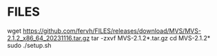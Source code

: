 # FILES
wget https://github.com/fervh/FILES/releases/download/MVS/MVS-2.1.2_x86_64_20231116.tar.gz
tar -zxvf MVS-2.1.2*.tar.gz
cd MVS-2.1.2*
sudo ./setup.sh
